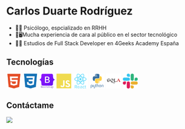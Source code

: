 # Carlos Duarte Rodríguez

- 👨‍🎓 Psicólogo, espcializado en RRHH
- 📲🖥Mucha experiencia de cara al público en el sector tecnológico
- 👨‍💻 Estudios de Full Stack Developer en 4Geeks Academy España



## Tecnologías
<div>
  <img src="https://github.com/devicons/devicon/blob/master/icons/html5/html5-plain.svg" title="HTML5" width="40" height="40">
  <img src="https://github.com/devicons/devicon/blob/master/icons/css3/css3-plain.svg" width="40" height="40">
  <img src="https://github.com/devicons/devicon/blob/master/icons/bootstrap/bootstrap-original-wordmark.svg" width="40" height="40">
  <img src="https://github.com/devicons/devicon/blob/master/icons/javascript/javascript-plain.svg" width="40" height="40">
  <img src="https://github.com/devicons/devicon/blob/master/icons/react/react-original-wordmark.svg" width="40" height="40">
   <img src="https://github.com/devicons/devicon/blob/master/icons/python/python-original-wordmark.svg" width="40" height="40">
   <img src="https://github.com/devicons/devicon/blob/master/icons/sqlalchemy/sqlalchemy-original.svg" height="40">
   <img src="https://github.com/devicons/devicon/blob/master/icons/slack/slack-original.svg" width="40" height="40">
 </div>
 

## Contáctame

<div>
  <a href="https://www.linkedin.com/in/carlos-duarte-rodr%C3%ADguez-bb2678174/">
<img src="https://img.shields.io/badge/LinkedIn-0077B5?style=for-the-badge&logo=linkedin&logoColor=white">
  </a>
</div>
